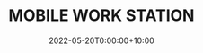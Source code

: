 ---
date: 2022-05-20T0:00:00+10:00
description: A mobile workstation made from scrap wood by @wyatt_isru
draft: false
icon: 2022-05-20-mobile-work-station.webp
language: en
title: MOBILE WORK STATION
link: https://www.instagram.com/p/CdwJEC3vtZS/
alt: A photo a plywood workstation with two metal helping hands and a magnifying glass.

---